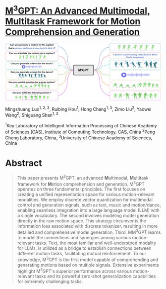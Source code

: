 # [M<sup>3</sup>GPT: An Advanced Multimodal, Multitask Framework for Motion Comprehension and Generation](https://arxiv.org/abs/2405.16273)

![](./assets/introduction_pic.png)

Mingshuang Luo<sup>1, 2, 3</sup>, Ruibing Hou<sup>1</sup>, Hong Chang<sup>1, 3</sup>, Zimo Liu<sup>2</sup>, Yaowei Wang<sup>2</sup>, Shiguang Shan<sup>1, 3</sup>

<sup>1</sup>Key Laboratory of Intelligent Information Processing of Chinese Academy of Sciences (CAS),
Institute of Computing Technology, CAS, China <sup>2</sup>Peng Cheng Laboratory, China,
<sup>3</sup>University of Chinese Academy of Sciences, China

# Abstract
> This paper presents M<sup>3</sup>GPT, an advanced **M**ultimodal, **M**ultitask  framework for **M**otion comprehension and generation.  M<sup>3</sup>GPT operates on three fundamental principles. The first focuses on creating a unified representation space for various motion-relevant modalities. We employ discrete vector quantization for multimodal control and generation signals, such as text, music and motion/dance,  enabling  seamless integration into a large language model (LLM) with a single vocabulary.
The second involves modeling model generation directly in the raw motion space. This strategy circumvents the information loss associated with discrete tokenizer, resulting in more detailed and comprehensive model generation. Third, MM<sup>3</sup>GPT learns to model the connections and synergies among various motion-relevant tasks. Text, the most familiar and well-understood modality for LLMs, is utilized as a bridge to establish connections between different motion tasks, facilitating mutual 
reinforcement. To our knowledge, M<sup>3</sup>GPT is the first model capable of comprehending and generating motions based on multiple signals.
Extensive experiments highlight M<sup>3</sup>GPT's superior performance across various motion-relevant tasks and its powerful zero-shot generalization capabilities for extremely challenging tasks.
